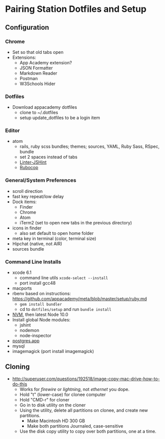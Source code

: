 # Pairing Station Dotfiles and Setup

## Configuration

### Chrome
* Set so that old tabs open
* Extensions:
    * App Academy extension?
    * JSON Formatter
    * Markdown Reader
    * Postman
    * W3Schools Hider

### Dotfiles
* Download appacademy dotfiles
    * clone to ~/.dotfiles
    * setup update_dotfiles to be a login item

### Editor
* atom
    * rails, ruby scss bundles; themes; sources, YAML, Ruby Sass, RSpec, bundle
    * set 2 spaces instead of tabs
    * [Linter-JSHint](https://atom.io/packages/linter-jshint)
    * [Rubocop](https://atom.io/packages/linter-rubocop)

### General/System Preferences
* scroll direction
* fast key repeat/low delay
* Dock items:
    * Finder
    * Chrome
    * Atom
    * iTerm2 (set to open new tabs in the previous directory)
* icons in finder
    * also set default to open home folder
* meta key in terminal (color, terminal size)
* Hipchat (native, not AIR)
* sources bundle

### Command Line Installs
* xcode 6.1
    * command line utils `xcode-select --install`
    * port install gcc48
* macports
* rbenv based on instructions: https://github.com/appacademy/meta/blob/master/setup/ruby.md
    * `gem install bundler`
    * cd to `dotfiles/setup` and run `bundle install`
* [NVM](https://github.com/creationix/nvm), then latest Node 10.0
* Install global Node modules:
    * jshint
    * nodemon
    * node-inspector
* [postgres.app](http://postgresapp.com/)
* mysql
* imagemagick (port install imagemagick)

## Cloning
* http://superuser.com/questions/192518/image-copy-mac-drive-how-to-do-this
    * Works for *firewire* or *lightning*, not *ethernet* you dope.
    * Hold "t" (lower-case) for clonee computer
    * Hold "CMD-r" for cloner
    * Go in to disk utility on the cloner
    * Using the utility, delete all partitions on clonee, and create new partitions.
        * Make Macintosh HD 300 GB
        * Make both partitions Journaled, case-sensitive
    * Use the disk copy utility to copy over both partitions, one at a time.
